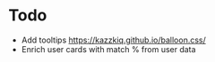 # Todo

- Add tooltips https://kazzkiq.github.io/balloon.css/
- Enrich user cards with match % from user data